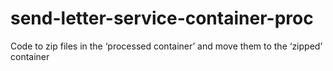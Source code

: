 # send-letter-service-container-proc
Code to zip files in the ‘processed container’ and move them to the ‘zipped’ container
